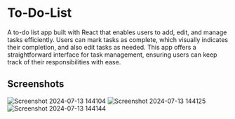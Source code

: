 # To-Do-List

A to-do list app built with React that enables users to add, edit, and manage tasks efficiently. Users can mark tasks as complete, which visually indicates their completion, and also edit tasks as needed. This app offers a straightforward interface for task management, ensuring users can keep track of their responsibilities with ease.

## Screenshots

![Screenshot 2024-07-13 144104](https://github.com/user-attachments/assets/924b1543-20fc-4b8f-bc2d-7997671a8281)
![Screenshot 2024-07-13 144125](https://github.com/user-attachments/assets/188c12a2-60ea-4668-b44b-a3060cfc1cab)
![Screenshot 2024-07-13 144144](https://github.com/user-attachments/assets/5a5c5436-ea97-41fc-b1af-9ce1efcc8346)



